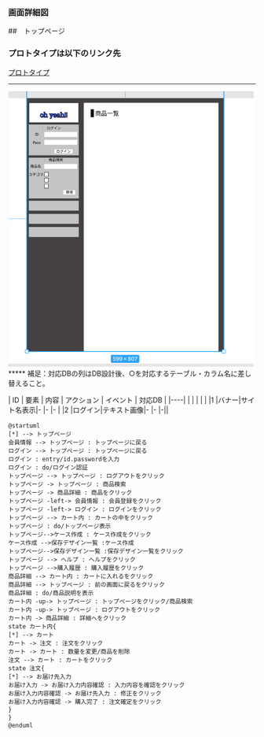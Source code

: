 ### 画面詳細図
##　トップページ
### プロトタイプは以下のリンク先
[プロトタイプ](https://www.figma.com/file/4COEUYXCXgOoSOG21hgThH/Untitled?node-id=1%3A5)
*****
<img src="../img/figma.png" width="500">
*****
補足：対応DBの列はDB設計後、○を対応するテーブル・カラム名に差し替えること。

| ID | 要素 | 内容 | アクション | イベント | 対応DB |
|----|     |      |           |          |       |
|1   |バナー|サイト名表示|-    |-          |-     |
|2   |ログイン|テキスト画像|-    |-        |-||


```@
@startuml
[*] --> トップページ
会員情報 --> トップページ : トップページに戻る
ログイン --> トップページ : トップページに戻る
ログイン : entry/id.passwordを入力
ログイン : do/ログイン認証
トップページ --> トップページ : ログアウトをクリック
トップページ -> トップページ : 商品検索
トップページ -> 商品詳細 : 商品をクリック
トップページ -left-> 会員情報 : 会員登録をクリック
トップページ -left-> ログイン : ログインをクリック
トップページ --> カート内 : カートの中をクリック
トップページ : do/トップページ表示
トップページ-->ケース作成 : ケース作成をクリック 
ケース作成 -->保存デザイン一覧 :ケース作成
トップページ-->保存デザイン一覧 :保存デザイン一覧をクリック
トップページ --> ヘルプ : ヘルプをクリック
トップページ -->購入履歴 : 購入履歴をクリック
商品詳細 --> カート内 : カートに入れるをクリック
商品詳細 --> トップページ : 前の画面に戻るをクリック
商品詳細 : do/商品説明を表示
カート内 -up-> トップページ : トップページをクリック/商品検索
カート内 -up-> トップページ : ログアウトをクリック
カート内 -> 商品詳細 : 詳細へをクリック
state カート内{
[*] --> カート
カート -> 注文 : 注文をクリック
カート -> カート : 数量を変更/商品を削除
注文 --> カート : カートをクリック
state 注文{
[*] --> お届け先入力
お届け入力 -> お届け入力内容確認 : 入力内容を確認をクリック
お届け入力内容確認 -> お届け先入力 : 修正をクリック
お届け入力内容確認 -> 購入完了 : 注文確定をクリック
}
}
@enduml
```
